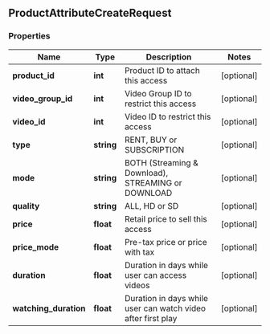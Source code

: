 ## ProductAttributeCreateRequest

### Properties
Name | Type | Description | Notes
------------ | ------------- | ------------- | -------------
**product_id** | **int** | Product ID to attach this access | [optional] 
**video_group_id** | **int** | Video Group ID to restrict this access | [optional] 
**video_id** | **int** | Video ID to restrict this access | [optional] 
**type** | **string** | RENT, BUY or SUBSCRIPTION | [optional] 
**mode** | **string** | BOTH (Streaming &amp; Download), STREAMING or DOWNLOAD | [optional] 
**quality** | **string** | ALL, HD or SD | [optional] 
**price** | **float** | Retail price to sell this access | [optional] 
**price_mode** | **float** | Pre-tax price or price with tax | [optional] 
**duration** | **float** | Duration in days while user can access videos | [optional] 
**watching_duration** | **float** | Duration in days while user can watch video after first play | [optional] 


